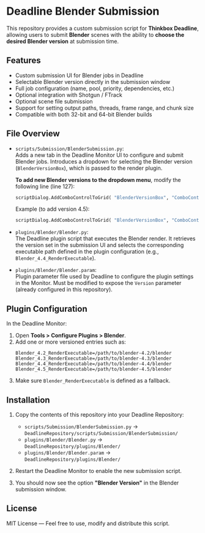 # Deadline Blender Submission

This repository provides a custom submission script for **Thinkbox Deadline**, allowing users to submit **Blender** scenes with the ability to **choose the desired Blender version** at submission time.

## Features

- Custom submission UI for Blender jobs in Deadline
- Selectable Blender version directly in the submission window
- Full job configuration (name, pool, priority, dependencies, etc.)
- Optional integration with Shotgun / FTrack
- Optional scene file submission
- Support for setting output paths, threads, frame range, and chunk size
- Compatible with both 32-bit and 64-bit Blender builds

## File Overview

- `scripts/Submission/BlenderSubmission.py`:  
  Adds a new tab in the Deadline Monitor UI to configure and submit Blender jobs. Introduces a dropdown for selecting the Blender version (`BlenderVersionBox`), which is passed to the render plugin.

  **To add new Blender versions to the dropdown menu**, modify the following line (line 127):
  ```python
  scriptDialog.AddComboControlToGrid( "BlenderVersionBox", "ComboControl", "4.3", ("4.3","4.4","4.2"), 7, 1, expand=False )
  ```
  Example (to add version 4.5):
  ```python
  scriptDialog.AddComboControlToGrid( "BlenderVersionBox", "ComboControl", "4.5", ("4.5","4.4","4.3","4.2"), 7, 1, expand=False )
  ```

- `plugins/Blender/Blender.py`:  
  The Deadline plugin script that executes the Blender render. It retrieves the version set in the submission UI and selects the corresponding executable path defined in the plugin configuration (e.g., `Blender_4.4_RenderExecutable`).

- `plugins/Blender/Blender.param`:  
  Plugin parameter file used by Deadline to configure the plugin settings in the Monitor. Must be modified to expose the `Version` parameter (already configured in this repository).

## Plugin Configuration

In the Deadline Monitor:

1. Open **Tools > Configure Plugins > Blender**.
2. Add one or more versioned entries such as:
   ```
   Blender_4.2_RenderExecutable=/path/to/blender-4.2/blender
   Blender_4.3_RenderExecutable=/path/to/blender-4.3/blender
   Blender_4.4_RenderExecutable=/path/to/blender-4.4/blender
   Blender_4.5_RenderExecutable=/path/to/blender-4.5/blender
   ```
3. Make sure `Blender_RenderExecutable` is defined as a fallback.

## Installation

1. Copy the contents of this repository into your Deadline Repository:
   - `scripts/Submission/BlenderSubmission.py` → `DeadlineRepository/scripts/Submission/BlenderSubmission/`
   - `plugins/Blender/Blender.py` → `DeadlineRepository/plugins/Blender/`
   - `plugins/Blender/Blender.param` → `DeadlineRepository/plugins/Blender/`

2. Restart the Deadline Monitor to enable the new submission script.

3. You should now see the option **"Blender Version"** in the Blender submission window.

## License

MIT License — Feel free to use, modify and distribute this script.
